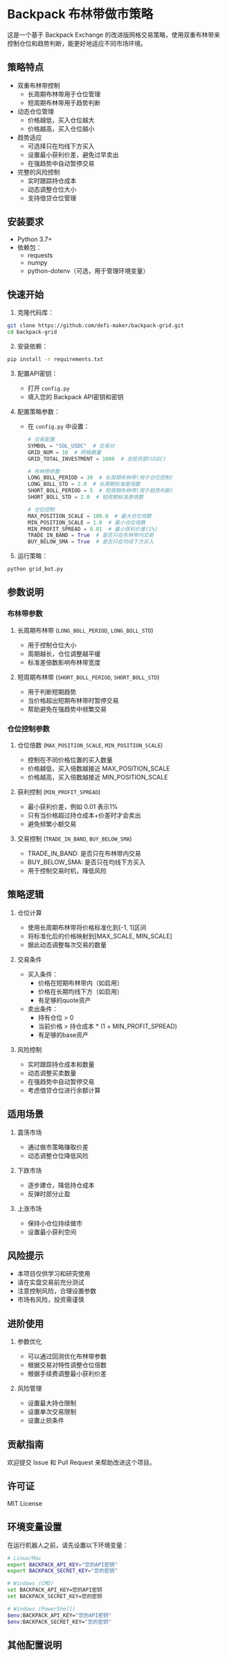 # Backpack 布林带做市策略

这是一个基于 Backpack Exchange 的改进版网格交易策略，使用双重布林带来控制仓位和趋势判断，能更好地适应不同市场环境。

## 策略特点

- 双重布林带控制
  - 长周期布林带用于仓位管理
  - 短周期布林带用于趋势判断
- 动态仓位管理
  - 价格越低，买入仓位越大
  - 价格越高，买入仓位越小
- 趋势适应
  - 可选择只在均线下方买入
  - 设置最小获利价差，避免过早卖出
  - 在强趋势中自动暂停交易
- 完整的风险控制
  - 实时跟踪持仓成本
  - 动态调整仓位大小
  - 支持借贷仓位管理

## 安装要求

- Python 3.7+
- 依赖包：
  - requests
  - numpy
  - python-dotenv（可选，用于管理环境变量）

## 快速开始

1. 克隆代码库：
```bash
git clone https://github.com/defi-maker/backpack-grid.git
cd backpack-grid
```

2. 安装依赖：
```bash
pip install -r requirements.txt
```

3. 配置API密钥：
   - 打开 `config.py`
   - 填入您的 Backpack API密钥和密钥

4. 配置策略参数：
   - 在 `config.py` 中设置：
     ```python
     # 交易配置
     SYMBOL = "SOL_USDC"  # 交易对
     GRID_NUM = 10  # 网格数量
     GRID_TOTAL_INVESTMENT = 1000  # 总投资额(USDC)
     
     # 布林带参数
     LONG_BOLL_PERIOD = 30  # 长周期布林带(用于仓位控制)
     LONG_BOLL_STD = 2.0  # 长周期标准差倍数
     SHORT_BOLL_PERIOD = 5  # 短周期布林带(用于趋势判断)
     SHORT_BOLL_STD = 2.0  # 短周期标准差倍数
     
     # 仓位控制
     MAX_POSITION_SCALE = 100.0  # 最大仓位倍数
     MIN_POSITION_SCALE = 1.0  # 最小仓位倍数
     MIN_PROFIT_SPREAD = 0.01  # 最小获利价差(1%)
     TRADE_IN_BAND = True  # 是否只在布林带内交易
     BUY_BELOW_SMA = True  # 是否只在均线下方买入
     ```

5. 运行策略：
```bash
python grid_bot.py
```

## 参数说明

### 布林带参数

1. 长周期布林带 (`LONG_BOLL_PERIOD`, `LONG_BOLL_STD`)
   - 用于控制仓位大小
   - 周期越长，仓位调整越平缓
   - 标准差倍数影响布林带宽度

2. 短周期布林带 (`SHORT_BOLL_PERIOD`, `SHORT_BOLL_STD`)
   - 用于判断短期趋势
   - 当价格超出短期布林带时暂停交易
   - 帮助避免在强趋势中频繁交易

### 仓位控制参数

1. 仓位倍数 (`MAX_POSITION_SCALE`, `MIN_POSITION_SCALE`)
   - 控制在不同价格位置的买入数量
   - 价格越低，买入倍数越接近 MAX_POSITION_SCALE
   - 价格越高，买入倍数越接近 MIN_POSITION_SCALE

2. 获利控制 (`MIN_PROFIT_SPREAD`)
   - 最小获利价差，例如 0.01 表示1%
   - 只有当价格超过持仓成本+价差时才会卖出
   - 避免频繁小额交易

3. 交易控制 (`TRADE_IN_BAND`, `BUY_BELOW_SMA`)
   - TRADE_IN_BAND: 是否只在布林带内交易
   - BUY_BELOW_SMA: 是否只在均线下方买入
   - 用于控制交易时机，降低风险

## 策略逻辑

1. 仓位计算
   - 使用长周期布林带将价格标准化到[-1, 1]区间
   - 将标准化后的价格映射到[MAX_SCALE, MIN_SCALE]
   - 据此动态调整每次交易的数量

2. 交易条件
   - 买入条件：
     * 价格在短期布林带内（如启用）
     * 价格在长期均线下方（如启用）
     * 有足够的quote资产
   - 卖出条件：
     * 持有仓位 > 0
     * 当前价格 > 持仓成本 * (1 + MIN_PROFIT_SPREAD)
     * 有足够的base资产

3. 风险控制
   - 实时跟踪持仓成本和数量
   - 动态调整买卖数量
   - 在强趋势中自动暂停交易
   - 考虑借贷仓位进行余额计算

## 适用场景

1. 震荡市场
   - 通过做市策略赚取价差
   - 动态调整仓位降低风险

2. 下跌市场
   - 逐步建仓，降低持仓成本
   - 反弹时部分止盈

3. 上涨市场
   - 保持小仓位持续做市
   - 设置最小获利空间

## 风险提示

- 本项目仅供学习和研究使用
- 请在实盘交易前充分测试
- 注意控制风险，合理设置参数
- 市场有风险，投资需谨慎

## 进阶使用

1. 参数优化
   - 可以通过回测优化布林带参数
   - 根据交易对特性调整仓位倍数
   - 根据手续费调整最小获利价差

2. 风险管理
   - 设置最大持仓限制
   - 设置单次交易限制
   - 设置止损条件

## 贡献指南

欢迎提交 Issue 和 Pull Request 来帮助改进这个项目。

## 许可证

MIT License

## 环境变量设置

在运行机器人之前，请先设置以下环境变量：

```bash
# Linux/Mac
export BACKPACK_API_KEY="您的API密钥"
export BACKPACK_SECRET_KEY="您的密钥"

# Windows (CMD)
set BACKPACK_API_KEY=您的API密钥
set BACKPACK_SECRET_KEY=您的密钥

# Windows (PowerShell)
$env:BACKPACK_API_KEY="您的API密钥"
$env:BACKPACK_SECRET_KEY="您的密钥"
```

## 其他配置说明
